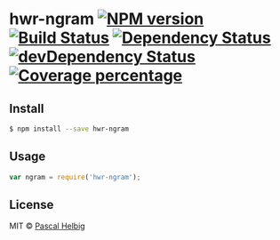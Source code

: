 # hwr-ngram [![NPM version][npm-image]][npm-url] [![Build Status][travis-image]][travis-url] [![Dependency Status][daviddm-image]][daviddm-url] [![devDependency Status][daviddm-image-dev]][daviddm-url-dev] [![Coverage percentage][coveralls-image]][coveralls-url]
> 


## Install

```sh
$ npm install --save hwr-ngram
```


## Usage

```js
var ngram = require('hwr-ngram');
```

## License

MIT © [Pascal Helbig]()


[npm-image]: https://badge.fury.io/js/hwr-ngram.svg
[npm-url]: https://npmjs.org/package/hwr-ngram
[travis-image]: https://travis-ci.org/PascalHelbig/hwr-ngram.svg?branch=master
[travis-url]: https://travis-ci.org/PascalHelbig/hwr-ngram
[daviddm-image]: https://david-dm.org/PascalHelbig/hwr-ngram.svg?theme=shields.io
[daviddm-url]: https://david-dm.org/PascalHelbig/hwr-ngram
[daviddm-image-dev]: https://david-dm.org/PascalHelbig/hwr-ngram/dev-status.svg?theme=shields.io
[daviddm-url-dev]: https://david-dm.org/PascalHelbig/hwr-ngram#info=devDependencies
[coveralls-image]: https://coveralls.io/repos/PascalHelbig/hwr-ngram/badge.svg
[coveralls-url]: https://coveralls.io/r/PascalHelbig/hwr-ngram
